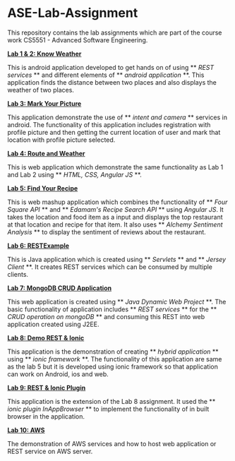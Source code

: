 # ASE-Lab-Assignment
This repository contains the lab assignments which are part of the course work CS5551 - Advanced Software Engineering.

**[Lab 1 & 2: Know Weather](https://github.com/marmikpatel2621/ASE-Lab-Assignment/tree/master/Lab%201%20-%20Know%20Weather)**

This is android application developed to get hands on of using ** *REST services* ** and different elements of ** *android application* **. This application finds the distance between two places and also displays the weather of two places.

**[Lab 3: Mark Your Picture](https://github.com/marmikpatel2621/ASE-Lab-Assignment/tree/master/Lab%203%20-%20Pictures%20and%20Maps)**

This application demonstrate the use of ** *intent and camera* ** services in android. The functionality of this application includes registration with profile picture and then getting the current location of user and mark that location with profile picture selected.

**[Lab 4: Route and Weather](https://github.com/marmikpatel2621/ASE-Lab-Assignment/tree/master/Lab%204%20-%20Route%20%26%20Weather)**

This is web application which demonstrate the same functionality as Lab 1 and Lab 2 using ** *HTML, CSS, Angular JS* **.

**[Lab 5: Find Your Recipe](https://github.com/marmikpatel2621/ASE-Lab-Assignment/tree/master/Lab%205%20-%20Find%20Your%20Recipe)**

This is web mashup application which combines the functionality of ** *Four Square API* ** and ** *Edamam's Recipe Search API* ** using *Angular JS*. It takes the location and  food item as a input and displays the top restaurant at that location and recipe for that item. It also uses ** *Alchemy Sentiment Analysis* ** to display the sentiment of reviews about the restaurant.

**[Lab 6: RESTExample](https://github.com/marmikpatel2621/ASE-Lab-Assignment/tree/master/Lab%206%20-%20RESTExample)**

This is Java application which is created using ** *Servlets* ** and ** *Jersey Client* **. It creates REST services which can be consumed by multiple clients.

**[Lab 7: MongoDB CRUD Application](https://github.com/marmikpatel2621/ASE-Lab-Assignment/tree/master/Lab%207%20-%20MongoCRUDProj)**

This web application is created using ** *Java Dynamic Web Project* **. The basic functionality of application includes ** *REST services* ** for the ** *CRUD operation on mongoDB* ** and consuming this REST into web application created using J2EE.

**[Lab 8: Demo REST & Ionic](https://github.com/marmikpatel2621/ASE-Lab-Assignment/tree/master/Lab%208%20-%20demorestionic)**

This application is the demonstration of creating ** *hybrid application* ** using  ** *ionic framework* **. The functionality of this application are same as the lab 5 but it is developed using ionic framework so that application can work on Android, ios and web.

**[Lab 9: REST & Ionic Plugin](https://github.com/marmikpatel2621/ASE-Lab-Assignment/tree/master/Lab%209%20%20-%20demorestionic%20(%20plugin%20))**

This application is the extension of the Lab 8 assignment. It used the ** *ionic plugin InAppBrowser* ** to implement the functionality of in built browser in the application.

**[Lab 10: AWS](https://github.com/marmikpatel2621/ASE-Lab-Assignment/tree/master/Lab%2010%20-%20Amazon%20Web%20Sevice)**

The demonstration of AWS services and how to host web application or REST service on AWS server.

